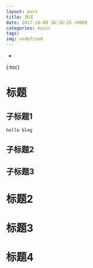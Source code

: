 ```yaml
---
layout: post
title: 测试
date: 2017-10-08 16:18:25 +0800
categories: music
tags: 
img: undefined
---
```

* 
{:toc}
# 标题

## 子标题1

`hello blog`

## 子标题2
## 子标题3
# 标题2
# 标题3
# 标题4